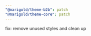 ```yaml
---
"@marigold/theme-b2b": patch
"@marigold/theme-core": patch
---
```


fix: remove unused styles and clean up
